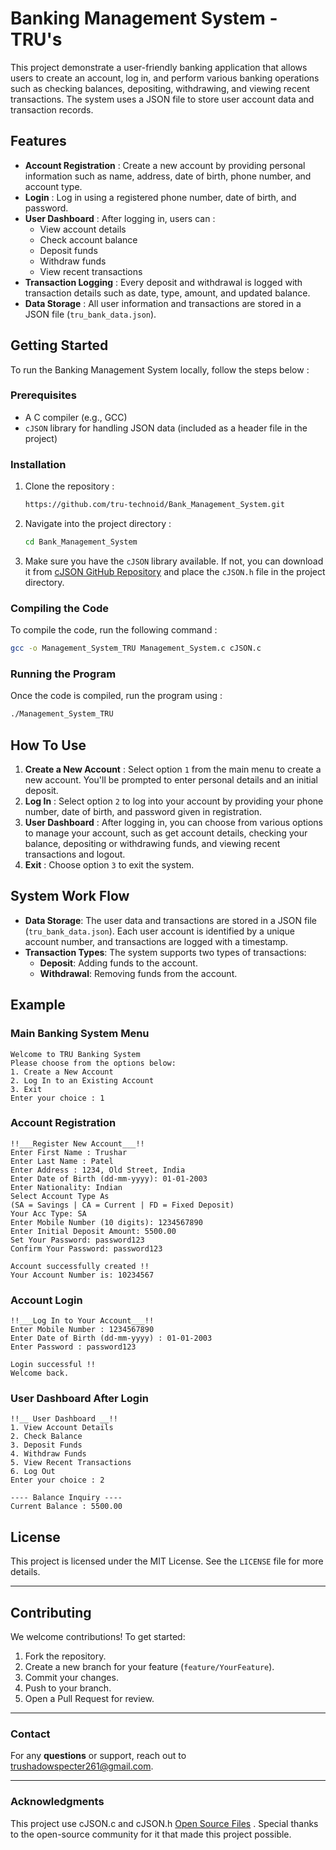 # Banking Management System - TRU's

This project demonstrate a user-friendly banking application that allows users to create an account, log in, and perform various banking operations such as checking balances, depositing, withdrawing, and viewing recent transactions. The system uses a JSON file to store user account data and transaction records.

## Features

- **Account Registration** : Create a new account by providing personal information such as name, address, date of birth, phone number, and account type.
- **Login** : Log in using a registered phone number, date of birth, and password.
- **User Dashboard** : After logging in, users can :
  - View account details
  - Check account balance
  - Deposit funds
  - Withdraw funds
  - View recent transactions
- **Transaction Logging** : Every deposit and withdrawal is logged with transaction details such as date, type, amount, and updated balance.
- **Data Storage** : All user information and transactions are stored in a JSON file (`tru_bank_data.json`).

## Getting Started

To run the Banking Management System locally, follow the steps below :

### Prerequisites

- A C compiler (e.g., GCC)
- `cJSON` library for handling JSON data (included as a header file in the project)

### Installation

1. Clone the repository :
   ```bash
   https://github.com/tru-technoid/Bank_Management_System.git
   ```
2. Navigate into the project directory :
   ```bash
   cd Bank_Management_System
   ```
3. Make sure you have the `cJSON` library available. If not, you can download it from [cJSON GitHub Repository](https://github.com/DaveGamble/cJSON) and place the `cJSON.h` file in the project directory.

### Compiling the Code

To compile the code, run the following command :
```bash
gcc -o Management_System_TRU Management_System.c cJSON.c
```

### Running the Program

Once the code is compiled, run the program using :

```bash
./Management_System_TRU
```

## How To Use

1. **Create a New Account** : Select option `1` from the main menu to create a new account. You'll be prompted to enter personal details and an initial deposit.
2. **Log In** : Select option `2` to log into your account by providing your phone number, date of birth, and password given in registration.
3. **User Dashboard** : After logging in, you can choose from various options to manage your account, such as get account details, checking your balance, depositing or withdrawing funds, and viewing recent transactions and logout.
4. **Exit** : Choose option `3` to exit the system.

## System Work Flow 

- **Data Storage**: The user data and transactions are stored in a JSON file (`tru_bank_data.json`). Each user account is identified by a unique account number, and transactions are logged with a timestamp.
- **Transaction Types**: The system supports two types of transactions:
  - **Deposit**: Adding funds to the account.
  - **Withdrawal**: Removing funds from the account.

## Example

### Main Banking System Menu

```
Welcome to TRU Banking System
Please choose from the options below:
1. Create a New Account
2. Log In to an Existing Account
3. Exit
Enter your choice : 1
```

### Account Registration

```
!!___Register New Account___!!
Enter First Name : Trushar
Enter Last Name : Patel
Enter Address : 1234, Old Street, India
Enter Date of Birth (dd-mm-yyyy): 01-01-2003
Enter Nationality: Indian
Select Account Type As
(SA = Savings | CA = Current | FD = Fixed Deposit)
Your Acc Type: SA
Enter Mobile Number (10 digits): 1234567890
Enter Initial Deposit Amount: 5500.00
Set Your Password: password123
Confirm Your Password: password123

Account successfully created !!
Your Account Number is: 10234567
```

### Account Login

```
!!___Log In to Your Account___!!
Enter Mobile Number : 1234567890
Enter Date of Birth (dd-mm-yyyy) : 01-01-2003
Enter Password : password123

Login successful !!
Welcome back.
```

### User Dashboard After Login

```
!!__ User Dashboard __!!
1. View Account Details
2. Check Balance
3. Deposit Funds
4. Withdraw Funds
5. View Recent Transactions
6. Log Out
Enter your choice : 2

---- Balance Inquiry ----
Current Balance : 5500.00
```

## License

This project is licensed under the MIT License. See the `LICENSE` file for more details.

---

## Contributing

We welcome contributions! To get started:
1. Fork the repository.
2. Create a new branch for your feature (`feature/YourFeature`).
3. Commit your changes.
4. Push to your branch.
5. Open a Pull Request for review.

---

### Contact

For any **questions** or support, reach out to [trushadowspecter261@gmail.com](mailto:trushadowspecter261@gmail.com).

---

### Acknowledgments

This project use cJSON.c and cJSON.h [Open Source Files](https://github.com/DaveGamble/cJSON) . Special thanks to the open-source community for it that made this project possible.
